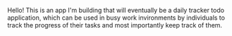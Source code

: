 Hello! This is an app I'm building that will eventually be a daily tracker todo application, which can be used in busy work invironments by individuals to track the progress of their tasks and most importantly keep track of them.
